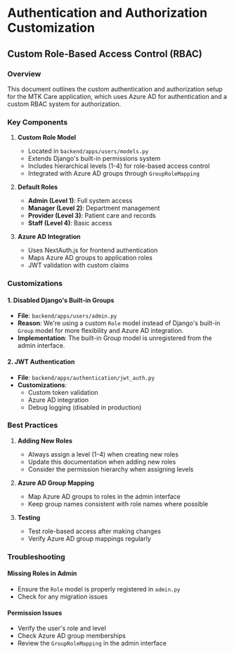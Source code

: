 # Authentication and Authorization Customization

## Custom Role-Based Access Control (RBAC)

### Overview
This document outlines the custom authentication and authorization setup for the MTK Care application, which uses Azure AD for authentication and a custom RBAC system for authorization.

### Key Components

1. **Custom Role Model**
   - Located in `backend/apps/users/models.py`
   - Extends Django's built-in permissions system
   - Includes hierarchical levels (1-4) for role-based access control
   - Integrated with Azure AD groups through `GroupRoleMapping`

2. **Default Roles**
   - **Admin (Level 1)**: Full system access
   - **Manager (Level 2)**: Department management
   - **Provider (Level 3)**: Patient care and records
   - **Staff (Level 4)**: Basic access

3. **Azure AD Integration**
   - Uses NextAuth.js for frontend authentication
   - Maps Azure AD groups to application roles
   - JWT validation with custom claims

### Customizations

#### 1. Disabled Django's Built-in Groups
- **File**: `backend/apps/users/admin.py`
- **Reason**: We're using a custom `Role` model instead of Django's built-in `Group` model for more flexibility and Azure AD integration.
- **Implementation**: The built-in Group model is unregistered from the admin interface.

#### 2. JWT Authentication
- **File**: `backend/apps/authentication/jwt_auth.py`
- **Customizations**:
  - Custom token validation
  - Azure AD integration
  - Debug logging (disabled in production)

### Best Practices

1. **Adding New Roles**
   - Always assign a level (1-4) when creating new roles
   - Update this documentation when adding new roles
   - Consider the permission hierarchy when assigning levels

2. **Azure AD Group Mapping**
   - Map Azure AD groups to roles in the admin interface
   - Keep group names consistent with role names where possible

3. **Testing**
   - Test role-based access after making changes
   - Verify Azure AD group mappings regularly

### Troubleshooting

#### Missing Roles in Admin
- Ensure the `Role` model is properly registered in `admin.py`
- Check for any migration issues

#### Permission Issues
- Verify the user's role and level
- Check Azure AD group memberships
- Review the `GroupRoleMapping` in the admin interface

